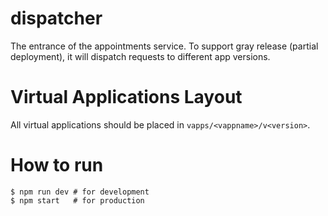 # dispatcher
The entrance of the appointments service. To support gray release (partial deployment), it will dispatch requests to different app versions.

# Virtual Applications Layout
All virtual applications should be placed in `vapps/<vappname>/v<version>`.

# How to run
    $ npm run dev # for development
    $ npm start   # for production
